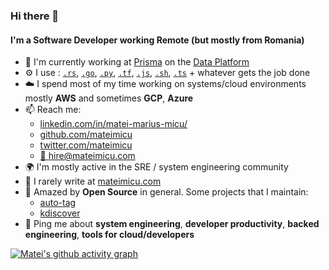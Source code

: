 ### Hi there 👋

#### I'm a Software Developer working Remote (but mostly from Romania)

- 🏢 I'm currently working at [Prisma][prisma] on the [Data Platform][prisma-data-platform]
- ⚙️  I use : [`.rs`][rust], [`.go`][golang], [`.py`][python], [`.tf`][terraform], [`.js`][javascript], [`.sh`][bash], [`.ts`][typescript] + whatever gets the job done
- ☁️  I spend most of my time working on systems/cloud environments mostly **AWS** and sometimes **GCP**, **Azure**
- 📫 Reach me:
  - [linkedin.com/in/matei-marius-micu/][linkedin]
  - [github.com/mateimicu][github]
  - [twitter.com/mateimicu][twitter]
  - [📧 hire@mateimicu.com][email]
- 🌍 I'm mostly active in the SRE / system engineering community
- 📖 I rarely write at [mateimicu.com][personal-website]
- 🤩 Amazed by **Open Source** in general. Some projects that I maintain:
  - [auto-tag][auto-tag]
  - [kdiscover][kdiscover]
- 💬 Ping me about **system engineering**, **developer productivity**, **backed engineering**, **tools for cloud/developers**

[![Matei's github activity graph](https://activity-graph.herokuapp.com/graph?username=mateimicu&theme=xcode)][github]

[rust]: https://www.rust-lang.org/
[golang]: https://go.dev/
[python]: https://www.python.org/
[terraform]: https://www.terraform.io/
[javascript]: https://developer.mozilla.org/en-US/docs/Web/JavaScript
[typescript]: https://www.typescriptlang.org/
[bash]: https://www.gnu.org/software/bash/

[auto-tag]: https://github.com/mateimicu/auto-tag
[kdiscover]: https://github.com/mateimicu/kdiscover

[linkedin]: https://www.linkedin.com/in/matei-marius-micu/
[github]: https://github.com/mateimicu
[twitter]: https://twitter.com/mateimicu
[email]: mailto:hite@mateimicu.com
[personal-website]: https://mateimicu.com

[prisma]: https://github.com/prisma/prisma
[prisma-data-platform]: https://www.prisma.io/data-platform
